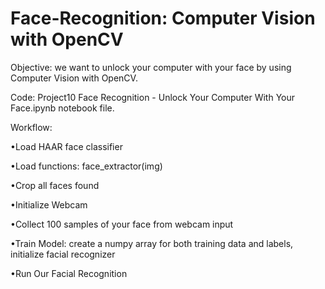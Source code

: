 # Face-Recognition: Computer Vision with OpenCV

Objective: we want to unlock your computer with your face by using Computer Vision with OpenCV.


Code: Project10 Face Recognition - Unlock Your Computer With Your Face.ipynb notebook file.


Workflow:

•Load HAAR face classifier

•Load functions: face_extractor(img)

•Crop all faces found

•Initialize Webcam

•Collect 100 samples of your face from webcam input

•Train Model: create a numpy array for both training data and labels, initialize facial recognizer

•Run Our Facial Recognition
